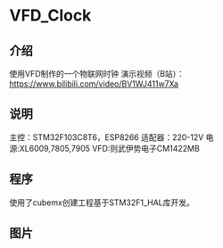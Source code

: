 # VFD_Clock
## 介绍
使用VFD制作的一个物联网时钟 演示视频（B站）：https://www.bilibili.com/video/BV1WJ411w7Xa
## 说明
主控：STM32F103C8T6，ESP8266 适配器：220-12V 电源:XL6009,7805,7905 VFD:则武伊势电子CM1422MB 
## 程序
使用了cubemx创建工程基于STM32F1_HAL库开发。

## 图片



